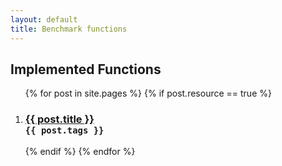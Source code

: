 ```yaml
---
layout: default
title: Benchmark functions
---
```

<div class="home">

  <h2>Implemented Functions</h2>

  <ol >
    {% for post in site.pages %}
	{% if post.resource == true %}
      <li>
        <h3>
          <a href="{{ post.url | prepend: site.baseurl }}">{{ post.title }}</a>
		  <br /><code>{{ post.tags }}</code>
        </h3>
      </li>
    {% endif %}
	{% endfor %}
  </ol>

</div>